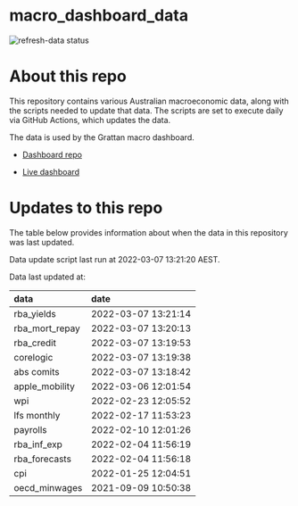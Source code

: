 
<!-- README.md is generated from README.Rmd. Please edit that file -->

# macro\_dashboard\_data

<!-- badges: start -->

![refresh-data
status](https://github.com/grattan/macro_dashboard_data/workflows/refresh-data/badge.svg)

<!-- badges: end -->

# About this repo

This repository contains various Australian macroeconomic data, along
with the scripts needed to update that data. The scripts are set to
execute daily via GitHub Actions, which updates the data.

The data is used by the Grattan macro dashboard.

  - [Dashboard repo](https://github.com/grattan/macrodashboard)

  - [Live dashboard](https://mattcowgill.shinyapps.io/macrodashboard/)

# Updates to this repo

The table below provides information about when the data in this
repository was last updated.

Data update script last run at 2022-03-07 13:21:20 AEST.

Data last updated at:

| data             | date                |
| :--------------- | :------------------ |
| rba\_yields      | 2022-03-07 13:21:14 |
| rba\_mort\_repay | 2022-03-07 13:20:13 |
| rba\_credit      | 2022-03-07 13:19:53 |
| corelogic        | 2022-03-07 13:19:38 |
| abs comits       | 2022-03-07 13:18:42 |
| apple\_mobility  | 2022-03-06 12:01:54 |
| wpi              | 2022-02-23 12:05:52 |
| lfs monthly      | 2022-02-17 11:53:23 |
| payrolls         | 2022-02-10 12:01:26 |
| rba\_inf\_exp    | 2022-02-04 11:56:19 |
| rba\_forecasts   | 2022-02-04 11:56:18 |
| cpi              | 2022-01-25 12:04:51 |
| oecd\_minwages   | 2021-09-09 10:50:38 |

